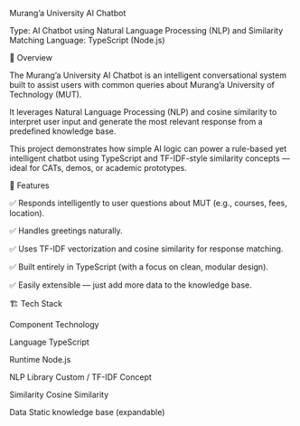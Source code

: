 Murang’a University AI Chatbot

Type: AI Chatbot using Natural Language Processing (NLP) and Similarity Matching
Language: TypeScript (Node.js)

🧠 Overview

The Murang’a University AI Chatbot is an intelligent conversational system built to assist users with common queries about Murang’a University of Technology (MUT).

It leverages Natural Language Processing (NLP) and cosine similarity to interpret user input and generate the most relevant response from a predefined knowledge base.

This project demonstrates how simple AI logic can power a rule-based yet intelligent chatbot using TypeScript and TF-IDF-style similarity concepts — ideal for CATs, demos, or academic prototypes.

🎯 Features

✅ Responds intelligently to user questions about MUT (e.g., courses, fees, location).

✅ Handles greetings naturally.

✅ Uses TF-IDF vectorization and cosine similarity for response matching.

✅ Built entirely in TypeScript (with a focus on clean, modular design).

✅ Easily extensible — just add more data to the knowledge base.

🏗️ Tech Stack

Component	Technology

Language	TypeScript

Runtime	Node.js

NLP Library	Custom / TF-IDF Concept

Similarity	Cosine Similarity

Data	Static knowledge base (expandable)
